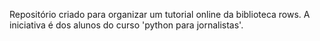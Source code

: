 Repositório criado para organizar um tutorial online da biblioteca rows. 
A iniciativa é dos alunos do curso 'python para jornalistas'.

